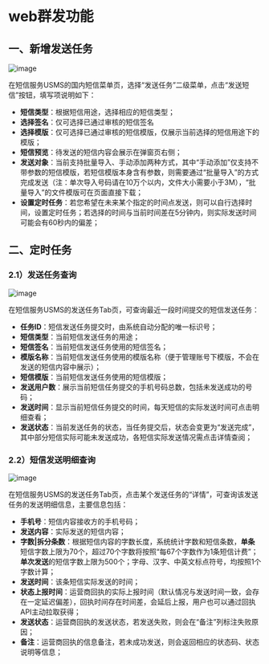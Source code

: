 # web群发功能





## 一、新增发送任务

![image](D:/MyCloud/GitHub/usms/images/guide/5003/309/短信服务USMS_国内_新增发送任务.png)

在短信服务USMS的国内短信菜单页，选择“发送任务”二级菜单，点击“发送短信”按钮，填写项说明如下：

- **短信类型**：根据短信用途，选择相应的短信类型；
- **选择签名**：仅可选择已通过审核的短信签名
- **选择模版**：仅可选择已通过审核的短信模版，仅展示当前选择的短信用途下的模版；
- **短信预览**：待发送的短信内容会展示在弹窗页右侧；
- **发送对象**：当前支持批量导入、手动添加两种方式，其中“手动添加”仅支持不带参数的短信模版，若短信模版本身含有参数，则需要通过“批量导入”的方式完成发送（注：单次导入号码请在10万个以内，文件大小需要小于3M），“批量导入”的文件模版可在页面直接下载；
- **设置定时任务**：若您希望在未来某个指定的时间点发送，则可以自行选择时间，设置定时任务；若选择的时间与当前时间差在5分钟内，则实际发送时间可能会有60秒内的偏差；



## 二、定时任务

### 2.1）发送任务查询

![image](D:/MyCloud/GitHub/usms/images/guide/5003/309/短信服务USMS_国内_发送任务查询.png)

在短信服务USMS的发送任务Tab页，可查询最近一段时间提交的短信发送任务：

- **任务ID**：短信发送任务提交时，由系统自动分配的唯一标识号；
- **短信类型**：当前短信发送任务的用途；
- **短信签名**：当前短信发送任务使用的短信签名；
- **模版名称**：当前短信发送任务使用的模版名称（便于管理账号下模版，不会在发送的短信内容中展示）；
- **短信模版**：当前短信发送任务使用的短信模版；
- **发送用户数**：展示当前短信任务提交的手机号码总数，包括未发送成功的号码；
- **发送时间**：显示当前短信任务提交的时间，每天短信的实际发送时间可点击明细查看；
- **发送状态**：当前发送任务的状态，当任务提交后，状态会变更为“发送完成”，其中部分短信实际可能未发送成功，各短信实际发送情况需点击详情查阅；



### 2.2）短信发送明细查询

![image](D:/MyCloud/GitHub/usms/images/guide/5003/309/短信服务USMS_国内_发送任务明细查询.png)

在短信服务USMS的发送任务Tab页，点击某个发送任务的“详情”，可查询该发送任务的发送明细信息，主要信息包括：

- **手机号**：短信内容接收方的手机号码；
- **发送内容**：实际发送的短信内容；
- **字数|拆分条数**：根据短信内容的字数长度，系统统计字数和短信条数，**单条**短信字数上限为70个，超过70个字数将按照“每67个字数作为1条短信计费”；**单次发送**的短信字数上限为500个；字母、汉字、中英文标点符号，均按照1个字数计算；
- **发送时间**：该条短信实际发送的时间；
- **状态上报时间**：运营商回执的实际上报时间（默认情况与发送时间一致，会存在一定延迟偏差），回执时间存在时间差，会延后上报，用户也可以通过回执API主动拉取获得；
- **发送状态**：运营商回执的发送状态，若发送失败，则会在“备注”列标注失败原因；
- **备注**：运营商回执的信息备注，若未成功发送，则会返回相应的状态码、状态说明等信息；